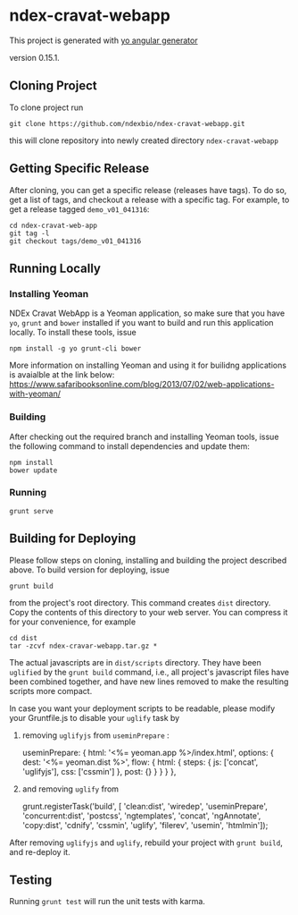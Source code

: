 # ndex-cravat-webapp

This project is generated with [yo angular generator](https://github.com/yeoman/generator-angular)

version 0.15.1.

## Cloning Project

To clone project run 

`git clone https://github.com/ndexbio/ndex-cravat-webapp.git`

this will clone repository into newly created directory  `ndex-cravat-webapp`

## Getting Specific Release 

After cloning, you can get a specific release (releases have tags). To do so, get a list of tags, and checkout a release with a specific tag.  For example, to get a release tagged `demo_v01_041316`:

`cd ndex-cravat-web-app` <br />
`git tag -l` <br />
`git checkout tags/demo_v01_041316`  <br />

## Running Locally

### Installing Yeoman
NDEx Cravat WebApp is a Yeoman application, so make sure that you have `yo`, `grunt` and `bower` installed 
if you want to build and run this application locally.  To install these tools, issue

`npm install -g yo grunt-cli bower`

More information on installing Yeoman and using it for builidng applications is avaialble at the link below: https://www.safaribooksonline.com/blog/2013/07/02/web-applications-with-yeoman/

### Building 
After checking out the required branch and installing Yeoman tools, issue the following command to install dependencies
and update them:

`npm install` <br />
`bower update` <br />

### Running

`grunt serve`

## Building for Deploying
Please follow steps on cloning, installing and building the project described above. To build version for deploying, issue

`grunt build` <br />

from the project's root directory.  This command creates `dist` directory.  Copy the contents of this directory to your web server. You can compress it for your convenience, for example 

`cd dist` <br />
`tar -zcvf ndex-cravar-webapp.tar.gz *`


The actual javascripts are in `dist/scripts` directory.  They have been `uglified` by the `grunt build` command, i.e., all project's javascript files have been combined together, and have new lines removed to make the resulting scripts more compact.

In case you want your deployment scripts to be readable, please modify your Gruntfile.js to disable your `uglify` task by 

1) removing `uglifyjs` from `useminPrepare` :

    useminPrepare: {
      html: '<%= yeoman.app %>/index.html',
      options: {
        dest: '<%= yeoman.dist %>',
        flow: {
          html: {
            steps: {
              js: ['concat', 'uglifyjs'],
              css: ['cssmin']
            },
            post: {}
          }
        }
      }
    },
    
2) and removing `uglify` from
  
    grunt.registerTask('build', [
    'clean:dist',
    'wiredep',
    'useminPrepare',
    'concurrent:dist',
    'postcss',
    'ngtemplates',
    'concat',
    'ngAnnotate',
    'copy:dist',
    'cdnify',
    'cssmin',
    'uglify',
    'filerev',
    'usemin',
    'htmlmin']);

After removing `uglifyjs` and `uglify`, rebuild your project with `grunt build`, and re-deploy it.


## Testing

Running `grunt test` will run the unit tests with karma.
